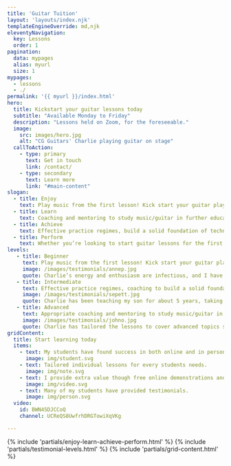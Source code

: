 ```yaml
---
title: 'Guitar Tuition'
layout: 'layouts/index.njk'
templateEngineOverride: md,njk
eleventyNavigation:
  key: Lessons
  order: 1
pagination:
  data: mypages
  alias: myurl
  size: 1
mypages:
  - lessons
  - ./
permalink: '{{ myurl }}/index.html'
hero:
  title: Kickstart your guitar lessons today
  subtitle: "Available Monday to Friday"
  description: "Lessons held on Zoom, for the foreseeable."
  image:
    src: images/hero.jpg
    alt: "CG Guitars' Charlie playing guitar on stage"
  callToAction:
    - type: primary
      text: Get in touch
      link: /contact/
    - type: secondary
      text: Learn more
      link: "#main-content"
slogan:
  - title: Enjoy
    text: Play music from the first lesson! Kick start your guitar playing with enjoyable and frustration free methods.
  - title: Learn
    text: Coaching and mentoring to study music/guitar in further education, prepare for live performances and advice on ways to take your playing to the next level.
  - title: Achieve
    text: Effective practice regimes, build a solid foundation of technique and repertoire, with ways to improve your improvisation and composition skills.
  - title: Perform
    text: Whether you’re looking to start guitar lessons for the first time or you need help on how to develop your playing, CG Guitar is the right place for you.
levels:
   - title: Beginner
     text: Play music from the first lesson! Kick start your guitar playing with enjoyable and frustration free methods.
     image: /images/testimonials/annep.jpg
     quote: Charlie’s energy and enthusiasm are infectious, and I have been so impressed by my son’s progress.
   - title: Intermediate
     text: Effective practice regimes, coaching to build a solid foundation of technique and repertoire, ways to improve your improvisation and composition skills.
     image: /images/testimonials/sepett.jpg
     quote: Charlie has been teaching my son for about 5 years, taking him from complete novice through to playing some pretty impressive rock songs.
   - title: Advanced
     text: Appropriate coaching and mentoring to study music/guitar in further education, to prepare for live performances and advice on ways to take your playing to the next level.
     image: /images/testimonials/johno.jpg
     quote: Charlie has tailored the lessons to cover advanced topics such as, playing with odd time signatures, music theory and improvisation skills.
gridContent:
  title: Start learning today
  items:
    - text: My students have found success in both online and in person lessons.
      image: img/student.svg
    - text: Tailored individual lessons for every students needs.
      image: img/note.svg
    - text: I provide extra value though free online demonstrations and tutorials.
      image: img/video.svg
    - text: Many of my students have provided testimonials.
      image: img/person.svg
  video:
    id: BWN45DJCCoQ
    channel: UCReQS8UwfrhDRGTowiXqVKg

---
```


{% include 'partials/enjoy-learn-achieve-perform.html' %}
{% include 'partials/testimonial-levels.html' %}
{% include 'partials/grid-content.html' %}

